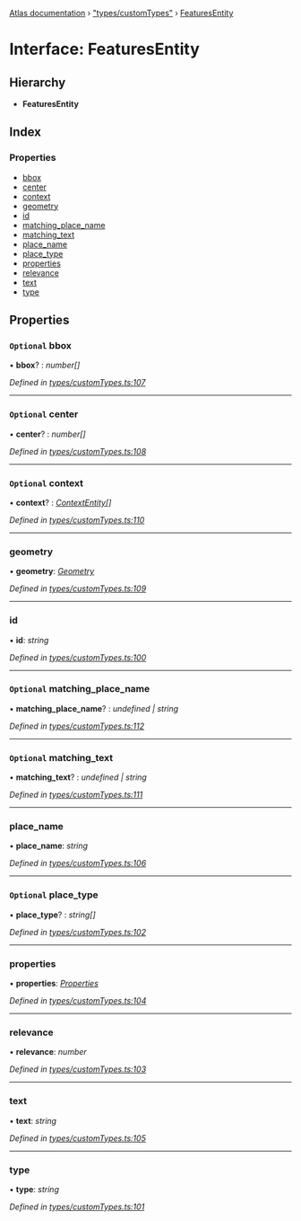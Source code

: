 [Atlas documentation](../globals.md) › ["types/customTypes"](../modules/_types_customtypes_.md) › [FeaturesEntity](_types_customtypes_.featuresentity.md)

# Interface: FeaturesEntity

## Hierarchy

* **FeaturesEntity**

## Index

### Properties

* [bbox](_types_customtypes_.featuresentity.md#optional-bbox)
* [center](_types_customtypes_.featuresentity.md#optional-center)
* [context](_types_customtypes_.featuresentity.md#optional-context)
* [geometry](_types_customtypes_.featuresentity.md#geometry)
* [id](_types_customtypes_.featuresentity.md#id)
* [matching_place_name](_types_customtypes_.featuresentity.md#optional-matching_place_name)
* [matching_text](_types_customtypes_.featuresentity.md#optional-matching_text)
* [place_name](_types_customtypes_.featuresentity.md#place_name)
* [place_type](_types_customtypes_.featuresentity.md#optional-place_type)
* [properties](_types_customtypes_.featuresentity.md#properties)
* [relevance](_types_customtypes_.featuresentity.md#relevance)
* [text](_types_customtypes_.featuresentity.md#text)
* [type](_types_customtypes_.featuresentity.md#type)

## Properties

### `Optional` bbox

• **bbox**? : *number[]*

*Defined in [types/customTypes.ts:107](https://github.com/chronark/atlas/blob/8711648/src/types/customTypes.ts#L107)*

___

### `Optional` center

• **center**? : *number[]*

*Defined in [types/customTypes.ts:108](https://github.com/chronark/atlas/blob/8711648/src/types/customTypes.ts#L108)*

___

### `Optional` context

• **context**? : *[ContextEntity](_types_customtypes_.contextentity.md)[]*

*Defined in [types/customTypes.ts:110](https://github.com/chronark/atlas/blob/8711648/src/types/customTypes.ts#L110)*

___

###  geometry

• **geometry**: *[Geometry](_types_customtypes_.geometry.md)*

*Defined in [types/customTypes.ts:109](https://github.com/chronark/atlas/blob/8711648/src/types/customTypes.ts#L109)*

___

###  id

• **id**: *string*

*Defined in [types/customTypes.ts:100](https://github.com/chronark/atlas/blob/8711648/src/types/customTypes.ts#L100)*

___

### `Optional` matching_place_name

• **matching_place_name**? : *undefined | string*

*Defined in [types/customTypes.ts:112](https://github.com/chronark/atlas/blob/8711648/src/types/customTypes.ts#L112)*

___

### `Optional` matching_text

• **matching_text**? : *undefined | string*

*Defined in [types/customTypes.ts:111](https://github.com/chronark/atlas/blob/8711648/src/types/customTypes.ts#L111)*

___

###  place_name

• **place_name**: *string*

*Defined in [types/customTypes.ts:106](https://github.com/chronark/atlas/blob/8711648/src/types/customTypes.ts#L106)*

___

### `Optional` place_type

• **place_type**? : *string[]*

*Defined in [types/customTypes.ts:102](https://github.com/chronark/atlas/blob/8711648/src/types/customTypes.ts#L102)*

___

###  properties

• **properties**: *[Properties](_types_customtypes_.properties.md)*

*Defined in [types/customTypes.ts:104](https://github.com/chronark/atlas/blob/8711648/src/types/customTypes.ts#L104)*

___

###  relevance

• **relevance**: *number*

*Defined in [types/customTypes.ts:103](https://github.com/chronark/atlas/blob/8711648/src/types/customTypes.ts#L103)*

___

###  text

• **text**: *string*

*Defined in [types/customTypes.ts:105](https://github.com/chronark/atlas/blob/8711648/src/types/customTypes.ts#L105)*

___

###  type

• **type**: *string*

*Defined in [types/customTypes.ts:101](https://github.com/chronark/atlas/blob/8711648/src/types/customTypes.ts#L101)*
